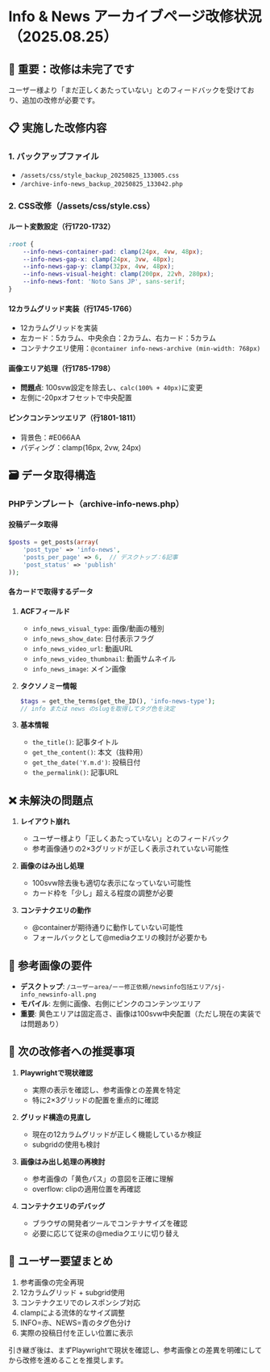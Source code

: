 # Info & News アーカイブページ改修状況（2025.08.25）

## 🚨 重要：改修は未完了です

ユーザー様より「まだ正しくあたっていない」とのフィードバックを受けており、追加の改修が必要です。

## 📋 実施した改修内容

### 1. バックアップファイル
- `/assets/css/style_backup_20250825_133005.css`
- `/archive-info-news_backup_20250825_133042.php`

### 2. CSS改修（/assets/css/style.css）

#### ルート変数設定（行1720-1732）
```css
:root {
    --info-news-container-pad: clamp(24px, 4vw, 48px);
    --info-news-gap-x: clamp(24px, 3vw, 48px);
    --info-news-gap-y: clamp(32px, 4vw, 48px);
    --info-news-visual-height: clamp(200px, 22vh, 280px);
    --info-news-font: 'Noto Sans JP', sans-serif;
}
```

#### 12カラムグリッド実装（行1745-1766）
- 12カラムグリッドを実装
- 左カード：5カラム、中央余白：2カラム、右カード：5カラム
- コンテナクエリ使用：`@container info-news-archive (min-width: 768px)`

#### 画像エリア処理（行1785-1798）
- **問題点**: 100svw設定を除去し、`calc(100% + 40px)`に変更
- 左側に-20pxオフセットで中央配置

#### ピンクコンテンツエリア（行1801-1811）
- 背景色：#E066AA
- パディング：clamp(16px, 2vw, 24px)

## 🗃️ データ取得構造

### PHPテンプレート（archive-info-news.php）

#### 投稿データ取得
```php
$posts = get_posts(array(
    'post_type' => 'info-news',
    'posts_per_page' => 6,  // デスクトップ：6記事
    'post_status' => 'publish'
));
```

#### 各カードで取得するデータ

1. **ACFフィールド**
   - `info_news_visual_type`: 画像/動画の種別
   - `info_news_show_date`: 日付表示フラグ
   - `info_news_video_url`: 動画URL
   - `info_news_video_thumbnail`: 動画サムネイル
   - `info_news_image`: メイン画像

2. **タクソノミー情報**
   ```php
   $tags = get_the_terms(get_the_ID(), 'info-news-type');
   // info または news のslugを取得してタグ色を決定
   ```

3. **基本情報**
   - `the_title()`: 記事タイトル
   - `get_the_content()`: 本文（抜粋用）
   - `get_the_date('Y.m.d')`: 投稿日付
   - `the_permalink()`: 記事URL

## ❌ 未解決の問題点

1. **レイアウト崩れ**
   - ユーザー様より「正しくあたっていない」とのフィードバック
   - 参考画像通りの2×3グリッドが正しく表示されていない可能性

2. **画像のはみ出し処理**
   - 100svw除去後も適切な表示になっていない可能性
   - カード枠を「少し」超える程度の調整が必要

3. **コンテナクエリの動作**
   - @containerが期待通りに動作していない可能性
   - フォールバックとして@mediaクエリの検討が必要かも

## 📐 参考画像の要件

- **デスクトップ**: `/ユーザーarea/ーー修正依頼/newsinfo包括エリア/sj-info_newsinfo-all.png`
- **モバイル**: 左側に画像、右側にピンクのコンテンツエリア
- **重要**: 黄色エリアは固定高さ、画像は100svw中央配置（ただし現在の実装では問題あり）

## 🔧 次の改修者への推奨事項

1. **Playwrightで現状確認**
   - 実際の表示を確認し、参考画像との差異を特定
   - 特に2×3グリッドの配置を重点的に確認

2. **グリッド構造の見直し**
   - 現在の12カラムグリッドが正しく機能しているか検証
   - subgridの使用も検討

3. **画像はみ出し処理の再検討**
   - 参考画像の「黄色パス」の意図を正確に理解
   - overflow: clipの適用位置を再確認

4. **コンテナクエリのデバッグ**
   - ブラウザの開発者ツールでコンテナサイズを確認
   - 必要に応じて従来の@mediaクエリに切り替え

## 📝 ユーザー要望まとめ

1. 参考画像の完全再現
2. 12カラムグリッド + subgrid使用
3. コンテナクエリでのレスポンシブ対応
4. clampによる流体的なサイズ調整
5. INFO=赤、NEWS=青のタグ色分け
6. 実際の投稿日付を正しい位置に表示

引き継ぎ後は、まずPlaywrightで現状を確認し、参考画像との差異を明確にしてから改修を進めることを推奨します。